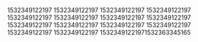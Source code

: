1532349122197
1532349122197
1532349122197
1532349122197
1532349122197
1532349122197
1532349122197
1532349122197
1532349122197
1532349122197
1532349122197
1532349122197
1532349122197
1532349122197
15323491221971532363345165